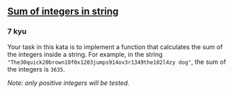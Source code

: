 <h2><a href=https://www.codewars.com/kata/598f76a44f613e0e0b000026/train/javascript target="_blank">Sum of integers in string</a></h2><h3>7 kyu</h3><p>Your task in this kata is to implement a function that calculates the sum of the integers inside a string. For example, in the string <code>"The30quick20brown10f0x1203jumps914ov3r1349the102l4zy dog"</code>, the sum of the integers is <code>3635</code>.</p><p><em>Note: only positive integers will be tested.</em></p>